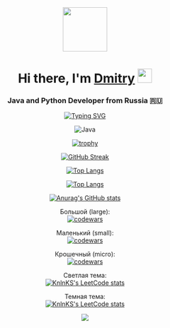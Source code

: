 <div id="header" align="center">
  <img src="https://camo.githubusercontent.com/4cb9b98860a01e6a93c5b3eb5fd5a0ae409731635562552752b75ff17b4b2167/68747470733a2f2f6d656469612e67697068792e636f6d2f6d656469612f4d3967624264396e6244724f5475314d71782f67697068792e676966" width="100" >

  <h1 align="center">Hi there, I'm <a href="https://t.me/The_Real_DO" target="_blank">Dmitry</a> 
  <img src="https://github.com/blackcater/blackcater/raw/main/images/Hi.gif" height="32"/></h1>
  <h3 align="center">Java and Python Developer from Russia 🇷🇺</h3>
  
  [![Typing SVG](https://readme-typing-svg.herokuapp.com?color=%2336BCF7&lines=Java+Developer,+idea+executor)](https://git.io/typing-svg)

  ![Java](https://img.shields.io/badge/java-%23ED8B00.svg?style=for-the-badge&logo=java&logoColor=white)

  [![trophy](https://github-profile-trophy.vercel.app/?username=ryo-ma)](https://github.com/ryo-ma/github-profile-trophy)

  [![GitHub Streak](https://github-readme-streak-stats.herokuapp.com/?user=DenverCoder1)](https://git.io/streak-stats)

  <!---Для компактной версии-->
  [![Top Langs](https://github-readme-stats.vercel.app/api/top-langs/?username=Dmitry-Osipov&layout=compact)](https://github.com/Dmitry-Osipov/github-readme-stats)
  
  <!---Для подробной версии-->
  [![Top Langs](https://github-readme-stats.vercel.app/api/top-langs/?username=Dmitry-Osipov)](https://github.com/Dmitry-Osipov/github-readme-stats)

  [![Anurag's GitHub stats](https://github-readme-stats.vercel.app/api?username=Dmitry-Osipov)](https://github.com/Dmitry-Osipov/github-readme-stats)

  Большой (large):  
  [![codewars](https://www.codewars.com/users/OcelotAgent/badges/large)](https://www.codewars.com/users/OcelotAgent)   
  
  Маленький (small):  
  [![codewars](https://www.codewars.com/users/OcelotAgent/badges/small)](https://www.codewars.com/users/OcelotAgent) 
  
  Крошечный (micro):  
  [![codewars](https://www.codewars.com/users/OcelotAgent/badges/micro)](https://www.codewars.com/users/OcelotAgent) 

  Светлая тема:  
  [![KnlnKS's LeetCode stats](https://leetcode-stats-six.vercel.app/api?username=OcelotAgent)](https://github.com/OcelotAgent/leetcode-stats)
  
  
  Темная тема:  
  [![KnlnKS's LeetCode stats](https://leetcode-stats-six.vercel.app/api?username=OcelotAgent&theme=dark)](https://github.com/OcelotAgent/leetcode-stats)

  ![](https://komarev.com/ghpvc/?username=Dmitry-Osipov)
</div>

<!--
**Dmitry-Osipov/Dmitry-Osipov** is a ✨ _special_ ✨ repository because its `README.md` (this file) appears on your GitHub profile.

Here are some ideas to get you started:

- 🔭 I’m currently working on ...
- 🌱 I’m currently learning ...
- 👯 I’m looking to collaborate on ...
- 🤔 I’m looking for help with ...
- 💬 Ask me about ...
- 📫 How to reach me: ...
- 😄 Pronouns: ...
- ⚡ Fun fact: ...
-->
